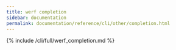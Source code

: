 ```yaml
---
title: werf completion
sidebar: documentation
permalink: documentation/reference/cli/other/completion.html
---
```


{% include /cli/full/werf_completion.md %}
